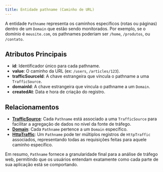 ```yaml
---
title: Entidade pathname (Caminho de URL)
---
```


A entidade `Pathname` representa os caminhos específicos (rotas ou páginas) dentro de um `Domain` que estão sendo monitorados. Por exemplo, se o domínio é `meusite.com`, os pathnames poderiam ser `/home`, `/produtos`, ou `/contato`.

## Atributos Principais

- **id**: Identificador único para cada pathname.
- **value**: O caminho da URL (ex: `/users`, `/articles/123`).
- **trafficSourceId**: A chave estrangeira que vincula o pathname a uma `TrafficSource`.
- **domainId**: A chave estrangeira que vincula o pathname a um `Domain`.
- **createdAt**: Data e hora de criação do registro.

## Relacionamentos

- [**TrafficSource**](/ptbr/trafficsource/introduction): Cada `Pathname` está associado a uma `TrafficSource` para facilitar a agregação de dados no nível da fonte de tráfego.
- [**Domain**](/ptbr/domain/introduction): Cada `Pathname` pertence a um `Domain` específico.
- [**HttpTraffic**](/ptbr/httptraffic/introduction): Um `Pathname` pode ter múltiplos registros de `HttpTraffic` associados, representando todas as requisições feitas para aquele caminho específico.

Em resumo, `Pathname` fornece a granularidade final para a análise de tráfego web, permitindo que os usuários entendam exatamente como cada parte de sua aplicação está se comportando.
